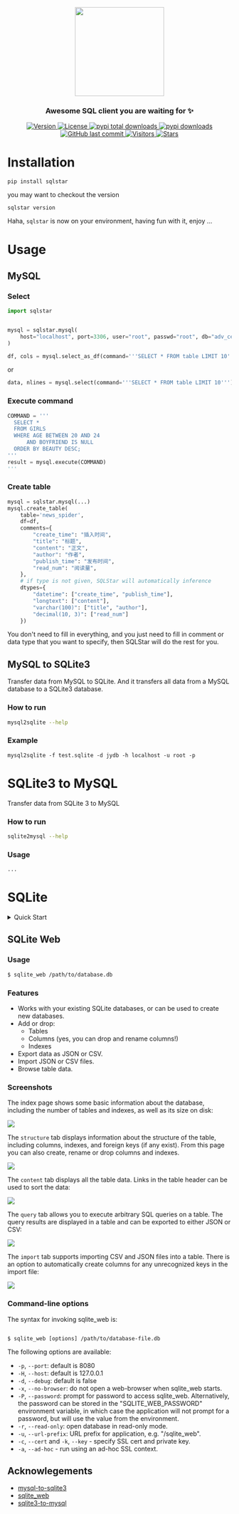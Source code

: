 <p align="center">
    <img width="200" src="https://cdn.jsdelivr.net/gh/szj2ys/sqlstar/sqlstar/logo.png"/>
</p>

<h3 align="center">
    <p>Awesome SQL client you are waiting for ✨</p>
</h3>


<p align="center">
    <a href="https://python.org/pypi/sqlstar">
        <img src="https://badge.fury.io/py/sqlstar.svg" alt="Version"/>
    </a>
    <a href="https://python.org/pypi/sqlstar">
        <img src="https://img.shields.io/pypi/l/sqlstar.svg?color=orange" alt="License"/>
    </a>
    <a href="https://python.org/pypi/sqlstar">
        <img src="https://static.pepy.tech/badge/sqlstar?color=blue" alt="pypi total downloads"/>
    </a>
    <a href="https://python.org/pypi/sqlstar">
        <img src="https://img.shields.io/pypi/dm/sqlstar?color=blue" alt="pypi downloads"/>
    </a>
    <a href="https://python.org/pypi/sqlstar">
        <img src="https://img.shields.io/github/last-commit/szj2ys/sqlstar?color=blue" alt="GitHub last commit"/>
    </a>
    <a href="https://github.com/szj2ys/sqlstar">
        <img src="https://visitor-badge.glitch.me/badge?page_id=szj2ys.sqlstar" alt="Visitors"/>
    </a>
    <a href="https://github.com/szj2ys/sqlstar">
        <img src="https://img.shields.io/github/stars/szj2ys/sqlstar?style=social" alt="Stars"/>
    </a>
</p>


# Installation
```shell
pip install sqlstar
```
you may want to checkout the version
```shell
sqlstar version
```
Haha, `sqlstar` is now on your environment, having fun with it, enjoy ...

# Usage
## MySQL
### Select 
```python
import sqlstar


mysql = sqlstar.mysql(
    host="localhost", port=3306, user="root", passwd="root", db="adv_center"
)

df, cols = mysql.select_as_df(command='''SELECT * FROM table LIMIT 10''')
```
or
```python
data, nlines = mysql.select(command='''SELECT * FROM table LIMIT 10''')
```

### Execute command
```python
COMMAND = '''
  SELECT *
  FROM GIRLS
  WHERE AGE BETWEEN 20 AND 24
      AND BOYFRIEND IS NULL
  ORDER BY BEAUTY DESC;
'''
result = mysql.execute(COMMAND)
'''
```

### Create table

```python
mysql = sqlstar.mysql(...)
mysql.create_table(
    table='news_spider',
    df=df,
    comments={
        "create_time": "插入时间",
        "title": "标题",
        "content": "正文",
        "author": "作者",
        "publish_time": "发布时间",
        "read_num": "阅读量",
    },
    # if type is not given, SQLStar will automatically inference
    dtypes={
        "datetime": ["create_time", "publish_time"],
        "longtext": ["content"],
        "varchar(100)": ["title", "author"],
        "decimal(10, 3)": ["read_num"]
    })
```
You don't need to fill in everything, and you just need to fill in 
comment or data type that you want to specify, then 
SQLStar will do the rest for you.

## MySQL to SQLite3

Transfer data from MySQL to SQLite.
And it transfers all data from a MySQL database to a SQLite3 database.


### How to run

```bash
mysql2sqlite --help
```


### Example
```
mysql2sqlite -f test.sqlite -d jydb -h localhost -u root -p
```

# SQLite3 to MySQL
Transfer data from SQLite 3 to MySQL
### How to run

```bash
sqlite2mysql --help
```

### Usage
```shell
...
```
# SQLite

<details>
  <summary>Quick Start</summary>

```python
import sqlstar

if __name__ == '__main__':
    sqliting = sqlstar.sqlite("./test.db")
    sqliting.execute("CREATE TABLE IF NOT EXISTS tester (timestamp DATETIME, uuid TEXT)")
    sqliting.execute("INSERT into tester values (?, ?)", ("2010-01-01 13:00:00", "bow"))
    sqliting.execute("INSERT into tester values (?, ?)", ("2011-02-02 14:14:14", "dog"))

    results, cols = sqliting.select_as_df("SELECT * from tester")
    print(results)
    print(cols)

    sqliting.close()
```

</details>

## SQLite Web
### Usage

```sh
$ sqlite_web /path/to/database.db
```

### Features


* Works with your existing SQLite databases, or can be used to create new databases.
* Add or drop:
  * Tables
  * Columns (yes, you can drop and rename columns!)
  * Indexes
* Export data as JSON or CSV.
* Import JSON or CSV files.
* Browse table data.

### Screenshots

The index page shows some basic information about the database, including the number of tables and indexes, as well as its size on disk:

![](http://media.charlesleifer.com/blog/photos/s1415479324.32.png)

The `structure` tab displays information about the structure of the table, including columns, indexes, and foreign keys (if any exist). From this page you can also create, rename or drop columns and indexes.

![](http://media.charlesleifer.com/blog/photos/s1415479418.23.png)

The `content` tab displays all the table data. Links in the table header can be used to sort the data:

![](http://media.charlesleifer.com/blog/photos/s1415479502.61.png)

The `query` tab allows you to execute arbitrary SQL queries on a table. The query results are displayed in a table and can be exported to either JSON or CSV:

![](http://media.charlesleifer.com/blog/photos/s1415487149.3.png)

The `import` tab supports importing CSV and JSON files into a table. There is an option to automatically create columns for any unrecognized keys in the import file:

![](http://media.charlesleifer.com/blog/photos/s1415479625.44.png)

### Command-line options

The syntax for invoking sqlite_web is:

```console

$ sqlite_web [options] /path/to/database-file.db
```

The following options are available:

* ``-p``, ``--port``: default is 8080
* ``-H``, ``--host``: default is 127.0.0.1
* ``-d``, ``--debug``: default is false
* ``-x``, ``--no-browser``: do not open a web-browser when sqlite_web starts.
* ``-P``, ``--password``: prompt for password to access sqlite_web.
  Alternatively, the password can be stored in the "SQLITE_WEB_PASSWORD"
  environment variable, in which case the application will not prompt for a
  password, but will use the value from the environment.
* ``-r``, ``--read-only``: open database in read-only mode.
* ``-u``, ``--url-prefix``: URL prefix for application, e.g. "/sqlite_web".
* ``-c``, ``--cert`` and ``-k``, ``--key`` - specify SSL cert and private key.
* ``-a``, ``--ad-hoc`` - run using an ad-hoc SSL context.


## Acknowlegements
- [mysql-to-sqlite3](https://github.com/techouse/mysql-to-sqlite3)
- [sqlite_web](https://github.com/coleifer/sqlite-web)
- [sqlite3-to-mysql](https://github.com/techouse/sqlite3-to-mysql)







